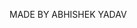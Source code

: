 MADE BY ABHISHEK YADAV

<!---
fighter-755/fighter-755 is a ✨ special ✨ repository because its `README.md` (this file) appears on your GitHub profile.
You can click the Preview link to take a look at your changes.
--->
